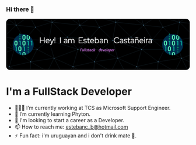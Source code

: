 ### Hi there 👋

![Header](./github-header-image.png)

# I'm a FullStack Developer

- 👷🏽‍♂️ I’m currently working at TCS as Microsoft Support Engineer.
- 🌱 I’m currently learning Phyton.
- 🚀 I'm looking to start a career as a Developer.
- 📫 How to reach me: estebanc_b@hotmail.com
- ⚡ Fun fact: i'm uruguayan and i don't drink mate 🧉.

<!--START_SECTION:waka-->

<!--END_SECTION:waka-->
